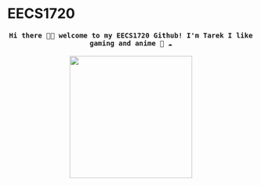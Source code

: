 # EECS1720

<h4 align="center"><samp> Hi there 👋🏾  welcome to my EECS1720 Github! I'm Tarek I like gaming and anime 🐍 ☁️ </samp></h4>

<p align="center">
  <img width="250" src="https://media.giphy.com/media/UspNUUlFr36n9o9dcY/giphy-downsized-large.gif">
</p>

